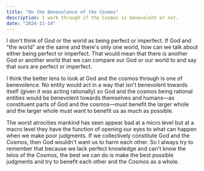 ```yaml
---
title: "On the Benevolence of the Cosmos"
description: I work through if the Cosmos is benevolent or not.
date: "2024-11-14"
---
```


I don't think of God or the world as being perfect or imperfect.
If God and "the world" are the same and there's only one world, how can we talk about either being perfect or imperfect.
That would mean that there is another God or another world that we can compare our God or our world to and say that ours are perfect or imperfect.

I think the better lens to look at God and the cosmos through is one of benevolence.
No entity would act in a way that isn't benevolent towards itself (given it was acting rationally) so God and the cosmos being rational entities would be benevolent towards themselves and humans—as constituent parts of God and the cosmos—must benefit the larger whole and the larger whole must want to benefit us as much as possible.

The worst atrocities mankind has seen appear bad at a micro level but at a macro level they have the function of opening our eyes to what can happen when we make poor judgments.
If we collectively constitute God and the Cosmos, then God wouldn't want us to harm each other.
So I always try to remember that because we lack perfect knowledge and can't know the telos of the Cosmos, the best we can do is make the best possible judgments and try to benefit each other and the Cosmos as a whole.
